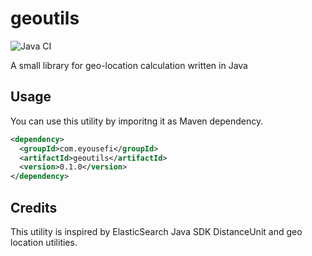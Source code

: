 # geoutils
![Java CI](https://github.com/com-eyousefi/geoutils/workflows/Java%20CI/badge.svg)

A small library for geo-location calculation written in Java

## Usage
You can use this utility by imporitng it as  Maven dependency.

```xml
<dependency>
  <groupId>com.eyousefi</groupId>
  <artifactId>geoutils</artifactId>
  <version>0.1.0</version>
</dependency>
```

## Credits
This utility is inspired by ElasticSearch Java SDK DistanceUnit and geo location utilities.
